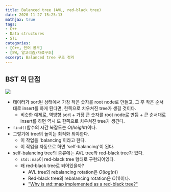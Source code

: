 ```yaml
---
title: Balanced tree (AVL, red-black tree)
date: 2020-11-27 15:25:13
mathjax: true
tags: 
- C++
- Data structures
- STL
categories: 
- [C++, 언어 공부]
- [SW, 알고리즘/자료구조]
excerpt: Balanced tree 구조 정리
---
```


## BST 의 단점

![](https://qph.fs.quoracdn.net/main-qimg-eccb472654af69385afe691e9958a713.webp)

- 데이터가 sort된 상태에서 가장 작은 숫자를 root node로 만들고, 그 후 작은 순서대로 insert를 하게 된다면, 한쪽으로 치우쳐진 tree가 생길 것이다.
  - 비슷한 예제로, 역방향 sort + 가장 큰 숫자를 root node로 만듬 + 큰 순서대로 insert를 하면 역시 또 한쪽으로 치우쳐진 tree가 생긴다.
- `find()`함수의 시간 복잡도는 $O(height)$이다.
- 그렇기에 tree의 높이는 최적화 되야한다.
  - 이 작업을 'balancing'이라고 한다.
  - 이 작업을 자동으로 하면 'self-balancing'이 된다.
- self-balancing tree의 종류에는 AVL tree와 red-black tree가 있다.
  - `std::map`이 red-black tree 형태로 구현되어있다.
  - 왜 red-black tree로 되어있을까?
    - AVL tree의 rebalancing rotation은 $O(log(n))$
    - Red-black tree의 rebalancing rotation은 $O(1)$이다.
    - ["Why is std::map implemented as a red-black tree?"](https://stackoverflow.com/questions/5288320/why-is-stdmap-implemented-as-a-red-black-tree)
